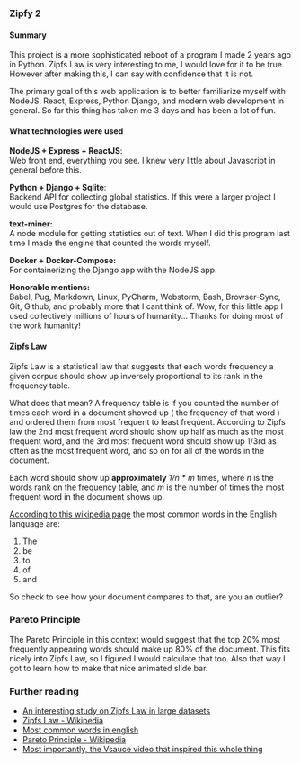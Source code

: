 ### Zipfy 2

#### Summary

This project is a more sophisticated reboot of a program I made 2 years ago in Python. Zipfs Law is very interesting to me, I would love for it to be true. However after making this, I can say with confidence that it is not.  

The primary goal of this web application is to better familiarize myself with NodeJS, React, Express, Python Django, and modern web development in general. So far this thing has taken me 3 days and has been a lot of fun.

#### What technologies were used

**NodeJS + Express + ReactJS**:  
Web front end, everything you see. I knew very little about Javascript in general before this.  

**Python + Django + Sqlite**:  
Backend API for collecting global statistics. If this were a larger project I would use Postgres for the database.  

**text-miner:**  
A node module for getting statistics out of text. When I did this program last time I made the engine that counted the words myself.  

**Docker + Docker-Compose:**  
For containerizing the Django app with the NodeJS app.

**Honorable mentions:**  
Babel, Pug, Markdown, Linux, PyCharm, Webstorm, Bash, Browser-Sync, Git, Github, and probably more that I cant think of. Wow, for this little app I used collectively millions of hours of humanity... Thanks for doing most of the work humanity!  

#### Zipfs Law

Zipfs Law is a statistical law that suggests that each words frequency a given corpus should show up inversely proportional to its rank in the frequency table.

What does that mean? A frequency table is if you counted the number of times each word in a document showed up ( the frequency of that word ) and ordered them from most frequent to least frequent. According to Zipfs law the 2nd most frequent word should show up half as much as the most frequent word, and the 3rd most frequent word should show up 1/3rd as often as the most frequent word, and so on for all of the words in the document.

Each word should show up **approximately** _1/n * m_ times, where _n_ is the words rank on the frequency table, and _m_ is the number of times the most frequent word in the document shows up.

[According to this wikipedia page](https://simple.wikipedia.org/wiki/Most_common_words_in_English) the most common words in the English language are:

1.  The
2.  be
3.  to
4.  of
5.  and

So check to see how your document compares to that, are you an outlier?  

### Pareto Principle

The Pareto Principle in this context would suggest that the top 20% most frequently appearing words should make up 80% of the document. This fits nicely into Zipfs Law, so I figured I would calculate that too. Also that way I got to learn how to make that nice animated slide bar.

### Further reading

*   [An interesting study on Zipfs Law in large datasets](https://journals.plos.org/plosone/article?id=10.1371/journal.pone.0147073)
*   [Zipfs Law - Wikipedia](https://en.wikipedia.org/wiki/Zipf%27s_law)
*   [Most common words in english](https://simple.wikipedia.org/wiki/Most_common_words_in_English)
*   [Pareto Principle - Wikipedia](https://en.wikipedia.org/wiki/Pareto_distribution)
*   [Most importantly, the Vsauce video that inspired this whole thing](https://www.youtube.com/watch?v=fCn8zs912OE)


